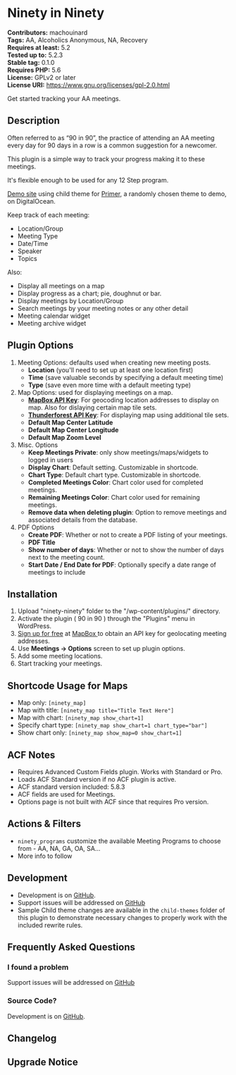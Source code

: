 # Ninety in Ninety 
**Contributors:** machouinard  
**Tags:** AA, Alcoholics Anonymous, NA, Recovery  
**Requires at least:** 5.2  
**Tested up to:** 5.2.3  
**Stable tag:** 0.1.0  
**Requires PHP:** 5.6  
**License:** GPLv2 or later  
**License URI:** https://www.gnu.org/licenses/gpl-2.0.html  

Get started tracking your AA meetings.


## Description 

Often referred to as “90 in 90”, the practice of attending an AA meeting every day for 90 days in a row is a common suggestion for a newcomer.

This plugin is a simple way to track your progress making it to these meetings.

It's flexible enough to be used for any 12 Step program.

[Demo site](https://90in90.xyz/) using child theme for [Primer](https://wordpress.org/themes/primer/), a randomly chosen theme to demo, on DigitalOcean.


Keep track of each meeting:

* Location/Group
* Meeting Type
* Date/Time
* Speaker
* Topics

Also:

* Display all meetings on a map
* Display progress as a chart; pie, doughnut or bar.
* Display meetings by Location/Group
* Search meetings by your meeting notes or any other detail
* Meeting calendar widget
* Meeting archive widget


## Plugin Options 

1. Meeting Options: defaults used when creating new meeting posts.
    * **Location** (you'll need to set up at least one location first)
    * **Time** (save valuable seconds by specifying a default meeting time)
    * **Type** (save even more time with a default meeting type)
1. Map Options: used for displaying meetings on a map.
	* [**MapBox API Key**](https://account.mapbox.com/auth/signup/): For geocoding location addresses to display on map.  Also for dislaying certain map tile sets.
	* [**Thunderforest API Key**](https://manage.thunderforest.com/): For displaying map using additional tile sets.
	* **Default Map Center Latitude**
	* **Default Map Center Longitude**
	* **Default Map Zoom Level**
1. Misc. Options
	* **Keep Meetings Private**: only show meetings/maps/widgets to logged in users
	* **Display Chart**: Default setting. Customizable in shortcode.
	* **Chart Type**: Default chart type. Customizable in shortcode.
	* **Completed Meetings Color**: Chart color used for completed meetings.
	* **Remaining Meetings Color**: Chart color used for remaining meetings.
	* **Remove data when deleting plugin**: Option to remove meetings and associated details from the database.
1. PDF Options
	* **Create PDF**: Whether or not to create a PDF listing of your meetings.
	* **PDF Title**
	* **Show number of days**: Whether or not to show the number of days next to the meeting count.
	* **Start Date / End Date for PDF**: Optionally specify a date range of meetings to include


## Installation 
1. Upload "ninety-ninety" folder to the "/wp-content/plugins/" directory.
1. Activate the plugin ( 90 in 90 ) through the "Plugins" menu in WordPress.
1. [Sign up for free](https://www.mapbox.com/pricing/) at [MapBox ](https://account.mapbox.com/auth/signup/) to obtain an API key for geolocating meeting addresses.
1. Use **Meetings -> Options** screen to set up plugin options.
1. Add some meeting locations.
1. Start tracking your meetings.

## Shortcode Usage for Maps
* Map only: `[ninety_map]`
* Map with title: `[ninety_map title="Title Text Here"]`
* Map with chart: `[ninety_map show_chart=1]`
* Specify chart type: `[ninety_map show_chart=1 chart_type="bar"]`
* Show chart only: `[ninety_map show_map=0 show_chart=1]`

## ACF Notes  
* Requires Advanced Custom Fields plugin.  Works with Standard or Pro.
* Loads ACF Standard version if no ACF plugin is active.
* ACF standard version included: 5.8.3
* ACF fields are used for Meetings.
* Options page is not built with ACF since that requires Pro version.

## Actions & Filters
* `ninety_programs` customize the available Meeting Programs to choose from - AA, NA, GA, OA, SA...
* More info to follow


## Development 
* Development is on [GitHub](https://github.com/machouinard/ninety-ninety).
* Support issues will be addressed on [GitHub](https://github.com/machouinard/ninety-ninety/issues)
* Sample Child theme changes are available in the `child-themes` folder of this plugin to demonstrate necessary changes to properly work with the included rewrite rules.


## Frequently Asked Questions 


### I found a problem 
Support issues will be addressed on [GitHub](https://github.com/machouinard/ninety-ninety/issues)


### Source Code? 
Development is on [GitHub](https://github.com/machouinard/ninety-ninety).


## Changelog 



## Upgrade Notice 

